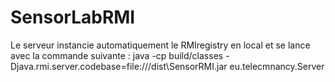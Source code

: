 # SensorLabRMI
Le serveur instancie automatiquement le RMIregistry en local et se lance avec la commande suivante : java -cp build/classes -Djava.rmi.server.codebase=file:///dist\SensorRMI.jar eu.telecmnancy.Server



